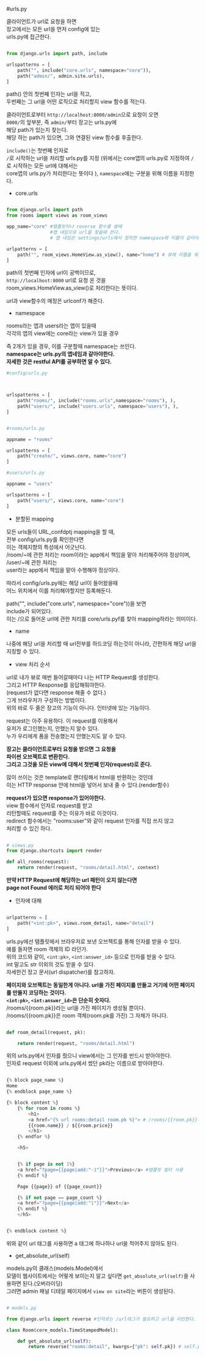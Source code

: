 #urls.py

클라이언트가 url로 요청을 하면  
장고에서는 모든 url을 먼저 config에 있는  
urls.py에 접근한다.

```python

from django.urls import path, include

urlspatterns = [
    path("", include("core.urls", namespace="core")),
    path("admin/", admin.site.urls),
]
```

path() 안의 첫번째 인자는 url을 적고,  
두번째는 그 url을 어떤 로직으로 처리할지 view 함수를 적는다.

클라이언트로부터 `http://localhost:8000/admin`으로 요청이 오면  
`8000/`의 앞부분, 즉 `admin/`부터 장고는 urls.py에  
해당 path가 있는지 찾는다.  
해당 하는 path가 있으면, 그와 연결된 view 함수를 후출한다.

`include()`는 첫번째 인자로  
`/`로 시작하는 url을 처리할 urls.py를 지정 (위에서는 core앱의 urls.py로 지정하여 `/`로 시작하는 모든 url에 대해서는  
core앱의 urls.py가 처리한다는 뜻이다 ), `namespace`에는 구분을 위해 이름을 지정한다.

- core.urls

```python

from django.urls import path
from rooms import views as room_views

app_name="core" #탬플릿이나 reverse 함수를 쓸때
                #앱 네임으로 url을 찾을때 쓴다.
                # 앱 네임은 settings/urls에서 정의한 namespace와 이름이 같아야한다.

urlpatterns = [
    path("", room_views.HomeView.as_view(), name="home") # 뷰에 이름을 줘서 core:home 형식으로 url과 그에 매칭되는 view를 호출하게 해준다. 앱네임, 뷰네임을 통해 url을 찾는다.
]


```

path의 첫번째 인자에 url이 공백이므로,  
`http://localhost:8000` url로 요청 온 것을  
room_views.HomeView.as_view()로 처리한다는 뜻이다.

url과 view함수의 매칭은 urlconf가 해준다.

- namespace

rooms라는 앱과 users라는 앱이 있을때  
각각의 앱의 view에는 core라는 view가 있을 경우

즉 2개가 있을 경우, 이를 구분할때 namespace는 쓰인다.  
**namespace는 urls.py의 앱네임과 같아야한다.**  
**자세한 것은 restful API를 공부하면 알 수 있다.**

```python
#config/urls.py



urlspatterns = [
    path("rooms/", include("rooms.urls",namespace="rooms"), ),
    path("users/", include("users.urls", namespace="users"), ),
]


#rooms/urls.py

appname = "rooms"

urlspatterns = [
    path("create/", views.core, name="core")
]

#users/urls.py

appname = "users"

urlspatterns = [
    path("users/", views.core, name="core")
]
```

- 분할된 mapping

모든 urls들이 URL_confdptj mapping을 할 때,  
전부 config/urls.py를 확인한다면  
이는 객체지향의 특성에서 어긋난다.  
/room/~에 관한 처리는 room이라는 app에서 책임을 맡아 처리해주어야 정상이며, /user/~에 관한 처리는  
user라는 app에서 책임을 맡아 수행해야 정상이다.

따라서 config/urls.py에는 해당 url이 들어왔을때  
어느 위치에서 이를 처리해야할지만 등록해둔다.

path("", include("core.urls", namespace="core"))을 보면  
include가 되어있다.  
이는 /으로 들어온 url에 관한 처리를 core/urls.pyf를 찾아 mapping하라는 의미이다.

- name

나중에 해당 url을 처리할 때 url전부를 하드코딩 하는것이 아니라, 간편하게 해당 url을 지칭할 수 있다.

- view 처리 순서

url로 내가 뷰로 매번 들어갈때마다 나는 HTTP Request를 생성한다.  
그리고 HTTP Response를 응답해줘야한다.  
(request가 없다면 response 해줄 수 없다.)  
그게 브라우저가 구성하는 방법이다.  
위의 바로 두 줄은 장고의 기능이 아니다. 인터넷에 있는 기능이다.

request는 아주 유용하다. 이 request를 이용해서  
유저가 로그인했는지, 안했는지 알수 있다.  
누가 우리에게 폼을 전송했는지 안했는지도 알 수 있다.

**장고는 클라이언트로부터 요청을 받으면 그 요청을**  
**파이썬 오브젝트로 변환한다.**  
**그리고 그것을 모든 view에 대해서 첫번째 인자(request)로 준다.**

많이 쓰이는 것은 template로 랜더링해서 html을 반환하는 것인데  
이는 HTTP response 안에 html을 넣어서 보내 줄 수 있다.(render함수)

**request가 있으면 response가 있어야한다.**  
view 함수에서 인자로 request를 받고  
리턴할때도 request를 주는 이유가 바로 이것이다.  
redirect 함수에서는 "rooms:user"와 같이 request 인자를 직접 쓰지 않고  
처리할 수 있긴 하다.

```python

# views.py
from django.shortcuts import render

def all_rooms(request):
    return render(request, "rooms/detail.html", context)

```

**만약 HTTP Request에 해당하는 url 패턴이 오지 않는다면**  
**page not Found 에러로 처리 되어야 한다**

- 인자에 대해

```python

urlpatterns = [
    path("<int:pk>", views.room_detail, name="detail")
]

```

urls.py에선 탬플릿에서 브라우저로 보낸 오브젝트를 통해 인자를 받을 수 있다.  
예를 들자면 room 객체의 ID 라던가.  
위의 코드와 같이, `<int:pk>`, `<int:answer_id>` 등으로 인자를 받을 수 있다.  
int 말고도 str 이외의 것도 받을 수 있다.  
자세한건 장고 문서(url dispatcher)를 참고하자.

**페이지와 오브젝트는 동일한게 아니다. url을 가진 페이지를 만들고 거기에 어떤 페이지를 만들지 코딩하는 것이다.**  
**`<int:pk>`, `<int:answer_id>`은 단순히 숫자다.**  
/rooms/{{room.pk}}라는 url을 가진 페이지가 생성될 뿐이다.  
/rooms/{{room.pk}}은 room 객체(room.pk를 가진) 그 자체가 아니다.

```python

def room_detail(request, pk):

    return render(request, "rooms/detail.html")


```

위의 urls.py에서 인자를 줬으니 view에서는 그 인자를 반드시 받아야한다.  
인자로 request 이외에 urls.py에서 썼던 pk라는 이름으로 받아야한다.

```python

{% block page_name %}
Home
{% endblock page_name %}

{% block content %}
    {% for room in rooms %}
        <h1>
        <a href="{% url rooms:detail room.pk %}"> # /rooms/{{room.pk}}와 같다.
        {{room.name}} / ${{room.price}}
        </h1>
    {% endfor %}

    <h5>


    {% if page is not 1%}
    <a href="?page={{page|add:"-1"}}">Previous</a> #탬플릿 필터 사용
    {% endif %}

    Page {{page}} of {{page_count}}

    {% if not page == page_count %}
    <a href="?page={{page|add:"1"}}">Next</a>
    {% endif %}
    </h5>


{% endblock content %}

```

위와 같이 url 태그를 사용하면 a 태그에 하나하나 url을 적어주지 않아도 된다.

- get_absolute_url(self)

models.py의 클래스(models.Model)에서  
모델이 웹사이트에서는 어떻게 보이는지 알고 싶다면 `get_absolute_url(self)`을 사용하면 된다.(오버라이딩)  
그러면 admin 패널 디테일 페이지에서 `view on site`라는 버튼이 생성된다.

```python

# models.py

from django.urls import reverse #인자로는 /url태그가 필요하고 url을 리턴한다.

class Room(core_models.TimeStampedModel):

    def get_absolute_url(self):
        return reverse("rooms:detail", kwargs={"pk": self.pk}) # self.pk는 그 모델의 pk다. 숫자.

```
